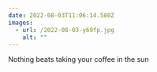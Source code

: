 ```yaml
---
date: 2022-08-03T11:06:14.580Z
images:
  - url: /2022-08-03-y69fp.jpg
    alt: ""
---
```

Nothing beats taking your coffee in the sun 
